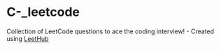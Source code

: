 # C-_leetcode
Collection of LeetCode questions to ace the coding interview! - Created using [LeetHub](https://github.com/QasimWani/LeetHub)
